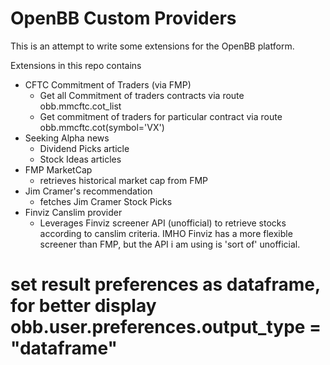 # OpenBB Custom Providers

This is an attempt to write some extensions for the OpenBB platform.

Extensions in this repo contains
- CFTC Commitment of Traders (via FMP)
  - Get all Commitment of traders contracts via route obb.mmcftc.cot_list
  - Get commitment of traders for particular contract via route obb.mmcftc.cot(symbol='VX')
- Seeking Alpha news
  - Dividend Picks article
  - Stock Ideas articles
- FMP MarketCap 
  - retrieves historical market cap from FMP
- Jim Cramer's recommendation
  - fetches Jim Cramer Stock Picks
- Finviz Canslim provider
  - Leverages Finviz screener API (unofficial) to retrieve stocks according to canslim criteria. IMHO Finviz has 
    a more flexible screener than FMP, but the API i am using is 'sort of' unofficial. 

# set result preferences as dataframe, for better display obb.user.preferences.output_type = "dataframe"
